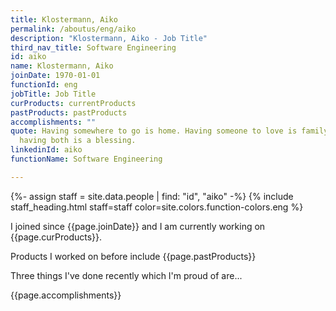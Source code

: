 ```yaml
---
title: Klostermann, Aiko
permalink: /aboutus/eng/aiko
description: "Klostermann, Aiko - Job Title"
third_nav_title: Software Engineering
id: aiko
name: Klostermann, Aiko
joinDate: 1970-01-01
functionId: eng
jobTitle: Job Title
curProducts: currentProducts
pastProducts: pastProducts
accomplishments: ""
quote: Having somewhere to go is home. Having someone to love is family. And
  having both is a blessing.
linkedinId: aiko
functionName: Software Engineering

---
```


{%- assign staff = site.data.people | find: "id", "aiko" -%}
{% include staff_heading.html staff=staff color=site.colors.function-colors.eng %}

<p>I joined since {{page.joinDate}} and I am currently working on {{page.curProducts}}.</p>

<p>Products I worked on before include {{page.pastProducts}}</p>

<p>Three things I've done recently which I'm proud of are...</p>
{{page.accomplishments}}
